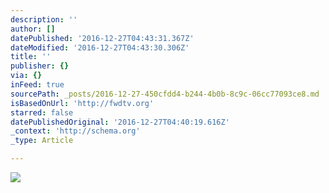 ```yaml
---
description: ''
author: []
datePublished: '2016-12-27T04:43:31.367Z'
dateModified: '2016-12-27T04:43:30.306Z'
title: ''
publisher: {}
via: {}
inFeed: true
sourcePath: _posts/2016-12-27-450cfdd4-b244-4b0b-8c9c-06cc77093ce8.md
isBasedOnUrl: 'http://fwdtv.org'
starred: false
datePublishedOriginal: '2016-12-27T04:40:19.616Z'
_context: 'http://schema.org'
_type: Article

---
```

![](https://the-grid-user-content.s3-us-west-2.amazonaws.com/349b8cbc-00ea-4cdf-895b-948e99fe5be0.png)